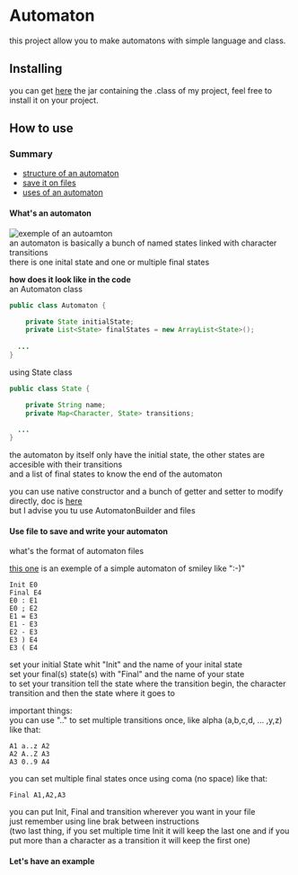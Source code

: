 # Automaton
this project allow you to make automatons with simple language and class.

## Installing 
you can get [here](https://github.com/Yvorie90/Automaton/tree/main/jar) the jar containing the .class of my project, feel free to install it on your project.

## How to use

### Summary
- [structure of an automaton](#whats-an-automaton)
- [save it on files](#use-file-to-save-and-write-your-automaton)
- [uses of an automaton](#lets-have-an-example)


#### What's an automaton 
![exemple of an autoamton]() <br>
an automaton is basically a bunch of named states linked with character transitions <br>
there is one inital state and one or multiple final states <br>

**how does it look like in the code** <br>
an Automaton class
```java
public class Automaton {

    private State initialState;
    private List<State> finalStates = new ArrayList<State>();
    
  ...
}  
```
using State class
```java
public class State {

    private String name;
    private Map<Character, State> transitions;

  ...
}  

```
the automaton by itself only have the initial state, the other states are accesible with their transitions<br>
and a list of final states to know the end of the automaton<br>

you can use native constructor and a bunch of getter and setter to modify directly, doc is [here](https://github.com/Yvorie90/Automaton/tree/main/doc)<br>
but I advise you tu use AutomatonBuilder and files


#### Use file to save and write your automaton

what's the format of automaton files<br>

[this one](https://github.com/Yvorie90/Automaton/blob/main/data/automaton/SmileyAutomata.txt) is an exemple of a simple automaton of smiley like ":-)"<br>
```
Init E0 
Final E4
E0 : E1
E0 ; E2
E1 = E3
E1 - E3
E2 - E3
E3 ) E4
E3 ( E4
```
set your initial State whit "Init" and the name of your inital state<br>
set your final(s) state(s) with "Final" and the name of your state<br>
to set your transition tell the state where the transition begin, the character transition and then the state where it goes to<br>

important things:<br>
you can use ".." to set multiple transitions once, like alpha (a,b,c,d, ... ,y,z) like that:<br>
```
A1 a..z A2
A2 A..Z A3
A3 0..9 A4
```
you can set multiple final states once using coma (no space) like that:
```
Final A1,A2,A3
```
you can put Init, Final and transition wherever you want in your file<br>
just remember using line brak between instructions<br>
(two last thing, if you set multiple time Init it will keep the last one and if you put more than a character as a transition it will keep the first one)


#### Let's have an example











